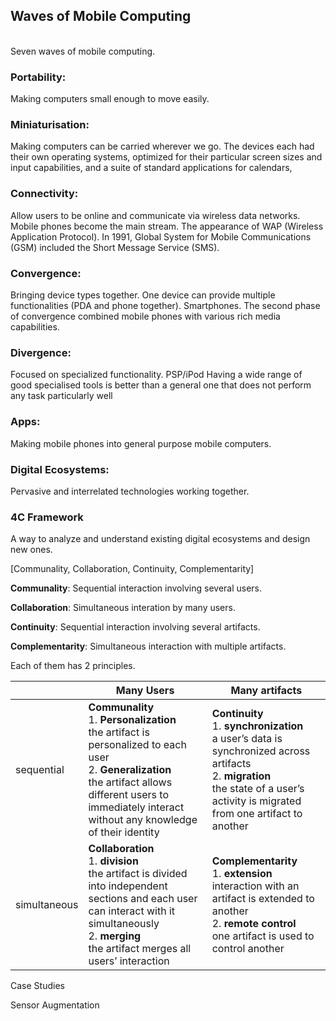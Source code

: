 ## Waves of Mobile Computing
<br />
Seven waves of mobile computing.
<br />

### Portability: 

Making computers small enough to move easily.

### Miniaturisation: 

Making computers can be carried wherever we go.  The devices each had their own operating systems, optimized for their particular screen sizes and input capabilities, and a suite of standard applications for calendars, 

### Connectivity: 

Allow users to be online and communicate via wireless data networks. Mobile phones become the main stream. The appearance of WAP (Wireless Application Protocol). In 1991, Global System for Mobile Communications (GSM) included the Short Message Service (SMS). 

### Convergence: 

Bringing device types together. One device can provide multiple functionalities (PDA and phone together). Smartphones.
The second phase of convergence combined mobile phones with various rich media capabilities.

### Divergence: 

Focused on specialized functionality. PSP/iPod
Having a wide range of good specialised tools is better than a general one that does not perform any task particularly well

### Apps: 

Making mobile phones into general purpose mobile computers.

### Digital Ecosystems: 

Pervasive and interrelated technologies working together.


### 4C Framework

A way to analyze and understand existing digital ecosystems and design new ones.


[Communality, Collaboration, Continuity, Complementarity]

**Communality**: Sequential interaction involving several users.

**Collaboration**: Simultaneous interation by many users.

**Continuity**: Sequential interaction involving several artifacts.

**Complementarity**: Simultaneous interaction with multiple artifacts.

Each of them has 2 principles.


|              | Many Users                               | Many artifacts                           |
| ------------ | ---------------------------------------- | ---------------------------------------- |
| sequential   | **Communality**  <br/>  1. **Personalization** <br/>  the artifact is personalized to each user <br/>  2. **Generalization** <br/>  the artifact allows different users to immediately interact without any knowledge of their identity | **Continuity** <br/>   1. **synchronization** <br/>  a user’s data is synchronized across artifacts <br/>  2. **migration** <br/>  the state of a user’s activity is migrated from one artifact to another |
| simultaneous | **Collaboration** <br/> 1. **division** <br/>  the artifact is divided into independent sections and each user can interact with it simultaneously <br/>  2. **merging** <br/>  the artifact merges all users’ interaction | **Complementarity**  <br/> 1. **extension**  <br/>  interaction with an artifact is extended to  another  <br/> 2. **remote control** <br/>  one artifact is used to control another |

Case Studies

Sensor Augmentation
